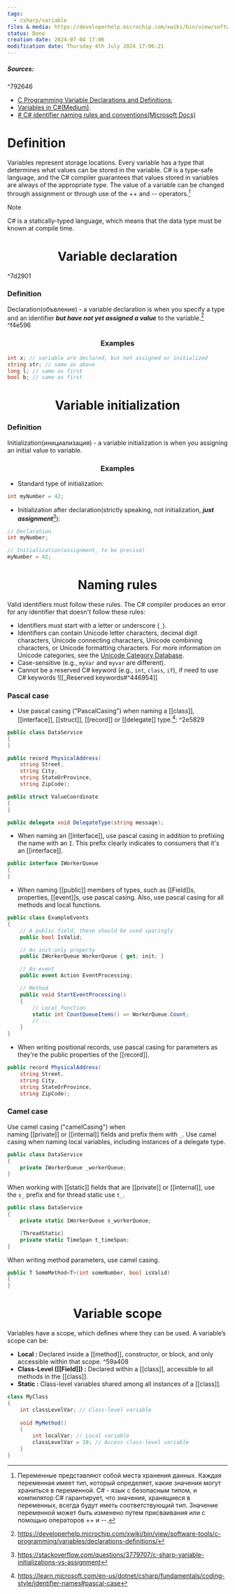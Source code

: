```yaml
---
tags:
  - csharp/variable
files & media: https://developerhelp.microchip.com/xwiki/bin/view/software-tools/c-programming/variables/declarations-definitions/
status: Done
creation date: 2024-07-04 17:06
modification date: Thursday 4th July 2024 17:06:21
---
```

##### Sources:

^792646

* [C Programming Variable Declarations and Definitions](https://developerhelp.microchip.com/xwiki/bin/view/software-tools/c-programming/variables/declarations-definitions/);
* [Variables in C#(Medium)](https://medium.com/@praveen.rao.g.1990/variables-in-c-691ffeff3a1c).
* [# C# identifier naming rules and conventions(Microsoft Docs)](https://learn.microsoft.com/en-us/dotnet/csharp/fundamentals/coding-style/identifier-names)
# Definition
Variables represent storage locations. Every variable has a type that determines what values can be stored in the variable. C# is a type-safe language, and the C# compiler guarantees that values stored in variables are always of the appropriate type. The value of a variable can be changed through assignment or through use of the ++ and -- operators.[^1]
> [!note] 
> C# is a statically-typed language, which means that the data type must be known at compile time.
# <center>Variable declaration</center>

^7d2901

### Definition
Declaration(объвление) - a variable declaration is when you specify a type and an identifier _**but have not yet assigned a value**_ to the variable.[^2] ^f4e596
### <center>Examples</center>
```csharp
int x; // variable are declared, but not assigned or initialized
string str; // same as above
long l; // same as first
bool b; // same as first
```
# <center>Variable initialization</center>
### Definition
Initialization(инициализация) - a variable initialization is when you assigning an initial value to variable.
### <center>Examples</center>
- Standard type of initialization:
```csharp
int myNumber = 42;
```
- Initialization after declaration(strictly speaking, not initialization, ***just assignment***[^3]):
```csharp
// Declaration
int myNumber;

// Initialization(assignment, to be precise)
myNumber = 42;
```
# <center>Naming rules</center>
Valid identifiers must follow these rules. The C# compiler produces an error for any identifier that doesn't follow these rules:
- Identifiers must start with a letter or underscore (`_`).
- Identifiers can contain Unicode letter characters, decimal digit characters, Unicode connecting characters, Unicode combining characters, or Unicode formatting characters. For more information on Unicode categories, see the [Unicode Category Database](https://www.unicode.org/reports/tr44/).
- Case-sensitive (e.g., `myVar` and `myvar` are different).
- Cannot be a reserved C# keyword (e.g., `int`, `class`, `if`), if need to use C# keywords ![[_Reserved keywords#^446954]]
### Pascal case
* Use pascal casing ("PascalCasing") when naming a [[class]], [[interface]], [[struct]], [[record]] or [[delegate]] type.[^4]: ^2e5829
```csharp
public class DataService
{
}

public record PhysicalAddress(
    string Street,
    string City,
    string StateOrProvince,
    string ZipCode);

public struct ValueCoordinate
{
}

public delegate void DelegateType(string message);
```
* When naming an [[interface]], use pascal casing in addition to prefixing the name with an `I`. This prefix clearly indicates to consumers that it's an [[interface]].
```csharp
public interface IWorkerQueue
{
}
```
* When naming [[public]] members of types, such as [[Field]]s, properties, [[event]]s, use pascal casing. Also, use pascal casing for all methods and local functions.
```csharp
public class ExampleEvents
{
    // A public field, these should be used sparingly
    public bool IsValid;

    // An init-only property
    public IWorkerQueue WorkerQueue { get; init; }

    // An event
    public event Action EventProcessing;

    // Method
    public void StartEventProcessing()
    {
        // Local function
        static int CountQueueItems() => WorkerQueue.Count;
        // ...
    }
}
```
* When writing positional records, use pascal casing for parameters as they're the public properties of the [[record]].
```csharp
public record PhysicalAddress(
    string Street,
    string City,
    string StateOrProvince,
    string ZipCode);
```
### Camel case
Use camel casing ("camelCasing") when naming [[private]] or [[internal]] fields and prefix them with `_`. Use camel casing when naming local variables, including instances of a delegate type.
```csharp
public class DataService
{
    private IWorkerQueue _workerQueue;
}
```
When working with [[static]] fields that are [[private]] or [[internal]], use the `s_` prefix and for thread static use `t_`.
```csharp
public class DataService
{
    private static IWorkerQueue s_workerQueue;

    [ThreadStatic]
    private static TimeSpan t_timeSpan;
}
```
When writing method parameters, use camel casing.
```csharp
public T SomeMethod<T>(int someNumber, bool isValid)
{
}
```
# <center>Variable scope</center>
Variables have a scope, which defines where they can be used.
A variable’s scope can be:
- **Local :** Declared inside a [[method]], constructor, or block, and only accessible within that scope. ^59a408
- **Class-Level ([[Field]]) :** Declared within a [[class]], accessible to all methods in the [[class]].
- **Static :** Class-level variables shared among all instances of a [[class]].
```csharp
class MyClass  
{  
	int classLevelVar; // Class-level variable  
  
	void MyMethod()  
	{  
		int localVar; // Local variable  
		classLevelVar = 10; // Access class-level variable  
	}  
}
```

[^1]: Переменные представляют собой места хранения данных. Каждая переменная имеет тип, который определяет, какие значения могут храниться в переменной. C# - язык с безопасным типом, и компилятор C# гарантирует, что значения, хранящиеся в переменных, всегда будут иметь соответствующий тип. Значение переменной может быть изменено путем присваивания или с помощью операторов ++ и --.
[^2]: https://developerhelp.microchip.com/xwiki/bin/view/software-tools/c-programming/variables/declarations-definitions/
[^3]: https://stackoverflow.com/questions/3779707/c-sharp-variable-initializations-vs-assignment
[^4]: https://learn.microsoft.com/en-us/dotnet/csharp/fundamentals/coding-style/identifier-names#pascal-case